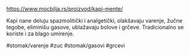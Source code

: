 https://www.mocbilja.rs/proizvod/kapi-mente/

Kapi nane deluju spazmolitički i analgetički, olakšavaju varenje, žučne tegobe, eliminišu gasove, ublažavaju bolove i grčeve. Tradicionalno se koriste i za blago umirenje.

#stomak/varenje #zuc #stomak/gasovi #grcevi 